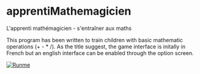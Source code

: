 # apprentiMathemagicien
L'apprenti mathémagicien - s'entraîner aux maths

This program has been written to train children with basic mathematic operations (+ - * /).
As the title suggest, the game interface is initally in French but an english interface can be enabled through the option screen.

[![Runme](https://runme.io/static/button.svg)](https://runme.io/run?app_id=6e0704af-d8af-42d3-863b-27c7242614eb)